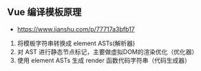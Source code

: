 ## Vue 编译模板原理
* https://www.jianshu.com/p/77717a3bfb17  
1. 将模板字符串转换成 element ASTs(解析器)
2. 对 AST 进行静态节点标记，主要做虚拟DOM的渲染优化（优化器）
3. 使用 element ASTs 生成 render 函数代码字符串（代码生成器）